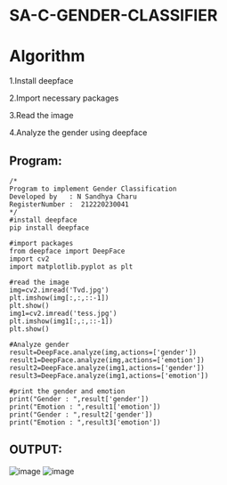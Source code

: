 # SA-C-GENDER-CLASSIFIER
# Algorithm
1.Install deepface

2.Import necessary packages

3.Read the image

4.Analyze the gender using deepface

## Program:
```
/*
Program to implement Gender Classification
Developed by   : N Sandhya Charu
RegisterNumber :  212220230041
*/
#install deepface
pip install deepface

#import packages
from deepface import DeepFace
import cv2
import matplotlib.pyplot as plt

#read the image
img=cv2.imread('Tvd.jpg')
plt.imshow(img[:,:,::-1])
plt.show()
img1=cv2.imread('tess.jpg')
plt.imshow(img1[:,:,::-1])
plt.show()

#Analyze gender
result=DeepFace.analyze(img,actions=['gender'])
result1=DeepFace.analyze(img,actions=['emotion'])
result2=DeepFace.analyze(img1,actions=['gender'])
result3=DeepFace.analyze(img1,actions=['emotion'])

#print the gender and emotion
print("Gender : ",result['gender'])
print("Emotion : ",result1['emotion'])
print("Gender : ",result2['gender'])
print("Emotion : ",result3['emotion'])
```

## OUTPUT:
![image](https://user-images.githubusercontent.com/75235167/173190667-5c52729b-68ce-472f-ab6f-80803a2dc429.png)
![image](https://user-images.githubusercontent.com/75235167/173190676-c9c9ac5a-73b8-43c4-82d1-855f58c42323.png)


